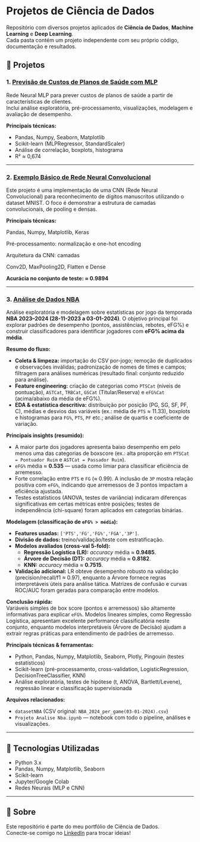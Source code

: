 # Projetos de Ciência de Dados

Repositório com diversos projetos aplicados de **Ciência de Dados**, **Machine Learning** e **Deep Learning**.  
Cada pasta contém um projeto independente com seu próprio código, documentação e resultados.

## 📂 Projetos

### 1. [Previsão de Custos de Planos de Saúde com MLP](./Projeto_MLP/README.md)
Rede Neural MLP para prever custos de planos de saúde a partir de características de clientes.  
Inclui análise exploratória, pré-processamento, visualizações, modelagem e avaliação de desempenho.

**Principais técnicas:**
- Pandas, Numpy, Seaborn, Matplotlib
- Scikit-learn (MLPRegressor, StandardScaler)
- Análise de correlação, boxplots, histograma
- R² ≈ 0,674

---

### 2. [Exemplo Básico de Rede Neural Convolucional](./Projeto_CNN/README.md)
Este projeto é uma implementação de uma CNN (Rede Neural Convolucional) para reconhecimento de dígitos manuscritos utilizando o dataset MNIST. O foco é demonstrar a estrutura de camadas convolucionais, de pooling e densas.

**Principais técnicas:**

Pandas, Numpy, Matplotlib, Keras 

Pré-processamento: normalização e one-hot encoding 

Arquitetura da CNN: camadas 

Conv2D, MaxPooling2D, Flatten e Dense 

**Acurácia no conjunto de teste: ≈ 0.9894**

---

### 3. [Análise de Dados NBA](./Projeto_NBA/README.md)  
Análise exploratória e modelagem sobre estatísticas por jogo da temporada **NBA 2023–2024 (28-11-2023 a 03-01-2024)**. O objetivo principal foi explorar padrões de desempenho (pontos, assistências, rebotes, eFG%) e construir classificadores para identificar jogadores com **eFG% acima da média**.

**Resumo do fluxo:**  
- **Coleta & limpeza:** importação do CSV por-jogo; remoção de duplicados e observações inválidas; padronização de nomes de times e campos; filtragem para análises numéricas (resultado final: conjunto reduzido para análise).  
- **Feature engineering:** criação de categorias como `PTSCat` (níveis de pontuação), `ASTCat`, `TRBCat`, `GSCat` (Titular/Reserva) e `eFG%Cat` (acima/abaixo da média de eFG%).  
- **EDA & estatística descritiva:** distribuição por posição (PG, SG, SF, PF, C), médias e desvios das variáveis (ex.: média de `PTS` ≈ 11.33), boxplots e histogramas para `FG%`, `PTS`, `PF` etc.; análise de quartis e coeficiente de variação.

**Principais insights (resumido):**
- A maior parte dos jogadores apresenta baixo desempenho em pelo menos uma das categorias de boxscore (ex.: alta proporção em `PTSCat = Pontuador Ruim` e `ASTCat = Passador Ruim`).  
- `eFG%` média ≈ **0.535** — usada como limiar para classificar eficiência de arremesso.  
- Forte correlação entre `PTS` e `FG` (≈ 0.99). A inclusão de `3P` mostra relação positiva com `eFG%`, indicando que arremessos de 3 pontos impactam a eficiência ajustada.  
- Testes estatísticos (ANOVA, testes de variância) indicaram diferenças significativas em certas métricas entre posições; testes de independência (chi-square) foram aplicados em categorias binárias.

**Modelagem (classificação de `eFG% > média`):**
- **Features usadas:** `['PTS','FG','FG%','FGA','3P']`.  
- **Divisão de dados:** treino/validação/teste com estratificação.  
- **Modelos avaliados (cross-val 5-fold):**
  - **Regressão Logística (LR):** *accuracy* média ≈ **0.9485**.  
  - **Árvore de Decisão (DT):** *accuracy* média ≈ **0.8182**.  
  - **KNN:** *accuracy* média ≈ **0.7515**.  
- **Validação adicional:** LR obteve desempenho robusto na validação (precision/recall/f1 ≈ 0.97), enquanto a Árvore fornece regras interpretáveis úteis para análise tática. Matrizes de confusão e curvas ROC/AUC foram geradas para comparação entre modelos.

**Conclusão rápida:**  
Variáveis simples de box score (pontos e arremessos) são altamente informativas para explicar `eFG%`. Modelos lineares simples, como Regressão Logística, apresentam excelente performance classificatória neste conjunto, enquanto modelos interpretáveis (Árvore de Decisão) ajudam a extrair regras práticas para entendimento de padrões de arremesso.

**Principais técnicas & ferramentas:**  
- Python, Pandas, Numpy, Matplotlib, Seaborn, Plotly, Pingouin (testes estatísticos)  
- Scikit-learn (pré-processamento, cross-validation, LogisticRegression, DecisionTreeClassifier, KNN)  
- Análise exploratória, testes de hipótese (t, ANOVA, Bartlett/Levene), regressão linear e classificação supervisionada

**Arquivos relacionados:**  
- `datasetNBA` (CSV original: `NBA_2024_per_game(03-01-2024).csv`)  
- `Projeto Analise Nba.ipynb` — notebook com todo o pipeline, análises e visualizações.

---

## 🚀 Tecnologias Utilizadas
- Python 3.x
- Pandas, Numpy, Matplotlib, Seaborn
- Scikit-learn
- Jupyter/Google Colab
- Redes Neurais (MLP e CNN)

---

## 📌 Sobre
Este repositório é parte do meu portfólio de Ciência de Dados.  
Conecte-se comigo no [LinkedIn](https://www.linkedin.com/in/marcosarize/) para trocar ideias!
